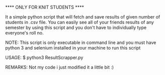 **** ONLY FOR KNIT STUDENTS ****

It a simple python script that will fetch and save results of given number of students in .csv file.
You can easily see all of your friends results of any semester by using this script and you don't have to
individually type everyone's roll no.

NOTE: This script is only executable in command line and you must have python 3 and selenium installed in your machine
      to run this script
      
USAGE: $ python3 ResultScrapper.py


REMARKS: Not my code i just modified it a little bit :)

